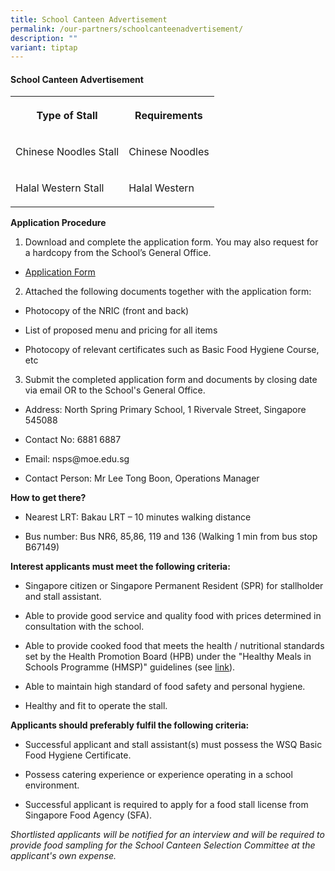 ```yaml
---
title: School Canteen Advertisement
permalink: /our-partners/schoolcanteenadvertisement/
description: ""
variant: tiptap
---
```

<h4>School Canteen Advertisement</h4>
<table style="minWidth: 50px">
<colgroup>
<col>
<col>
</colgroup>
<tbody>
<tr>
<th rowspan="1" colspan="1">
<p>Type of Stall</p>
</th>
<th rowspan="1" colspan="1">
<p>Requirements</p>
</th>
</tr>
<tr>
<td rowspan="1" colspan="1">
<p>Chinese Noodles Stall</p>
</td>
<td rowspan="1" colspan="1">
<p>Chinese Noodles</p>
</td>
</tr>
<tr>
<td rowspan="1" colspan="1">
<p>Halal Western Stall</p>
</td>
<td rowspan="1" colspan="1">
<p>Halal Western</p>
</td>
</tr>
</tbody>
</table>
<p><strong>Application Procedure</strong>
</p>
<ol data-tight="true" class="tight">
<li>
<p>Download and complete the application form. You may also request for a
hardcopy from the School’s General Office.</p>
</li>
</ol>
<ul data-tight="true" class="tight">
<li>
<p><a href="/files/canteen%20application%20form.pdf" rel="noopener noreferrer nofollow" target="_blank">Application Form</a>
</p>
</li>
</ul>
<ol start="2" data-tight="true" class="tight">
<li>
<p>Attached the following documents together with the application form:</p>
</li>
</ol>
<ul>
<li>
<p>Photocopy of the NRIC (front and back)</p>
</li>
<li>
<p>List of proposed menu and pricing for all items</p>
</li>
<li>
<p>Photocopy of relevant certificates such as Basic Food Hygiene Course,
etc</p>
</li>
</ul>
<ol start="3" data-tight="true" class="tight">
<li>
<p>Submit the completed application form and documents by closing date via
email OR to the School's General Office.</p>
</li>
</ol>
<ul>
<li>
<p>Address: North Spring Primary School, 1 Rivervale Street, Singapore 545088</p>
</li>
<li>
<p>Contact No: 6881 6887</p>
</li>
<li>
<p>Email: nsps@moe.edu.sg</p>
</li>
<li>
<p>Contact Person: Mr Lee Tong Boon, Operations Manager</p>
</li>
</ul>
<p><strong>How to get there?</strong>
</p>
<ul>
<li>
<p>Nearest LRT: Bakau LRT – 10 minutes walking distance</p>
</li>
<li>
<p>Bus number: Bus NR6, 85,86, 119 and 136 (Walking 1 min from bus stop B67149)</p>
</li>
</ul>
<p><strong>Interest applicants must meet the following criteria:</strong>
</p>
<ul>
<li>
<p>Singapore citizen or Singapore Permanent Resident (SPR) for stallholder
and stall assistant.</p>
</li>
<li>
<p>Able to provide good service and quality food with prices determined in
consultation with the school.</p>
</li>
<li>
<p>Able to provide cooked food that meets the health / nutritional standards
set by the Health Promotion Board (HPB) under the "Healthy Meals in Schools
Programme (HMSP)" guidelines (see <a href="https://www.hpb.gov.sg/schools/school-programmes/healthy-meals-in-schools-programme" rel="noopener noreferrer nofollow" target="_blank">link</a>).</p>
</li>
<li>
<p>Able to maintain high standard of food safety and personal hygiene.</p>
</li>
<li>
<p>Healthy and fit to operate the stall.</p>
</li>
</ul>
<p><strong>Applicants should preferably fulfil the following criteria:</strong>
</p>
<ul>
<li>
<p>Successful applicant and stall assistant(s) must possess the WSQ Basic
Food Hygiene Certificate.</p>
</li>
<li>
<p>Possess catering experience or experience operating in a school environment.</p>
</li>
<li>
<p>Successful applicant is required to apply for a food stall license from
Singapore Food Agency (SFA).</p>
</li>
</ul>
<p><em>Shortlisted applicants will be notified for an interview and will be required to provide food sampling for the School Canteen Selection Committee at the applicant's own expense.</em>
</p>